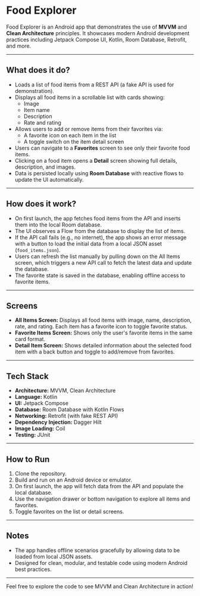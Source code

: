 # Food Explorer

Food Explorer is an Android app that demonstrates the use of **MVVM** and **Clean Architecture** principles. It showcases modern Android development practices including Jetpack Compose UI, Kotlin, Room Database, Retrofit, and more.

---

## What does it do?

- Loads a list of food items from a REST API (a fake API is used for demonstration).
- Displays all food items in a scrollable list with cards showing:
  - Image
  - Item name
  - Description
  - Rate and rating
- Allows users to add or remove items from their favorites via:
  - A favorite icon on each item in the list
  - A toggle switch on the item detail screen
- Users can navigate to a **Favorites** screen to see only their favorite food items.
- Clicking on a food item opens a **Detail** screen showing full details, description, and images.
- Data is persisted locally using **Room Database** with reactive flows to update the UI automatically.

---

## How does it work?

- On first launch, the app fetches food items from the API and inserts them into the local Room database.
- The UI observes a Flow from the database to display the list of items.
- If the API call fails (e.g., no internet), the app shows an error message with a button to load the initial data from a local JSON asset (`food_items.json`).
- Users can refresh the list manually by pulling down on the All Items screen, which triggers a new API call to fetch the latest data and update the database.
- The favorite state is saved in the database, enabling offline access to favorite items.


---

## Screens

- **All Items Screen:** Displays all food items with image, name, description, rate, and rating. Each item has a favorite icon to toggle favorite status.
- **Favorite Items Screen:** Shows only the user's favorite items in the same card format.
- **Detail Item Screen:** Shows detailed information about the selected food item with a back button and toggle to add/remove from favorites.

---

## Tech Stack

- **Architecture:** MVVM, Clean Architecture
- **Language:** Kotlin
- **UI:** Jetpack Compose
- **Database:** Room Database with Kotlin Flows
- **Networking:** Retrofit (with fake REST API)
- **Dependency Injection:** Dagger Hilt
- **Image Loading:** Coil
- **Testing:** JUnit

---

## How to Run

1. Clone the repository.
2. Build and run on an Android device or emulator.
3. On first launch, the app will fetch data from the API and populate the local database.
4. Use the navigation drawer or bottom navigation to explore all items and favorites.
5. Toggle favorites on the list or detail screens.

---

## Notes

- The app handles offline scenarios gracefully by allowing data to be loaded from local JSON assets.
- Designed for clean, modular, and testable code using modern Android best practices.

---

Feel free to explore the code to see MVVM and Clean Architecture in action!

